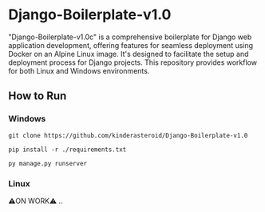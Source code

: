  # Django-Boilerplate-v1.0

"Django-Boilerplate-v1.0c" is a comprehensive boilerplate for Django web application development, offering features for seamless deployment using Docker on an Alpine Linux image. It's designed to facilitate the setup and deployment process for Django projects. This repository provides workflow for both Linux and Windows environments.

## How to Run

### Windows

```
git clone https://github.com/kinderasteroid/Django-Boilerplate-v1.0
```
```
pip install -r ./requirements.txt
```
```
py manage.py runserver
```
### Linux 
⚠️ON WORK⚠️
..
